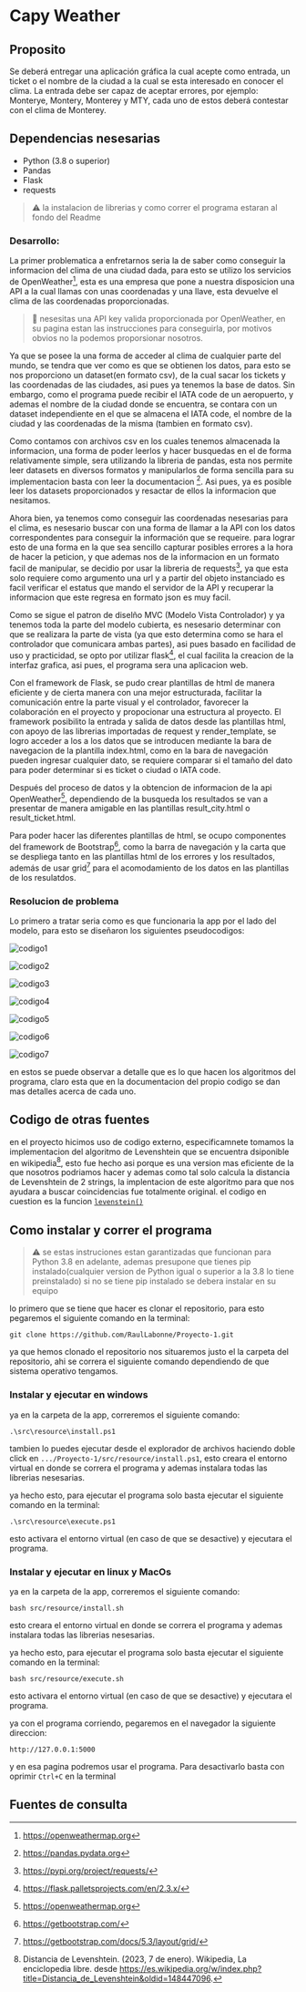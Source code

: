 
# Capy Weather

## Proposito
Se deberá entregar una aplicación gráfica la cual acepte como entrada, un ticket o el nombre
de la ciudad a la cual se esta interesado en conocer el clima. La entrada debe ser capaz de aceptar
errores, por ejemplo: Monterye, Montery, Monterey y MTY, cada uno de estos deberá contestar
con el clima de Monterey.

## Dependencias nesesarias
* Python (3.8 o superior)
* Pandas
* Flask
* requests

>:warning:
>la instalacion de librerias y como correr el programa estaran al fondo del Readme

### Desarrollo:
La primer problematica a enfretarnos seria la de saber como conseguir la informacion del clima de una ciudad dada, para esto se utilizo los servicios de OpenWeather[^1], esta es una empresa que pone a nuestra disposicion una API a la cual llamas con unas coordenadas y una llave, esta devuelve el clima de las coordenadas proporcionadas.
>:key:
> nesesitas una API key valida proporcionada por OpenWeather, en su pagina estan las instrucciones para conseguirla, por motivos obvios no la podemos proporsionar nosotros.

Ya que se posee la una forma de acceder al clima de cualquier parte del mundo, se tendra que ver como es que se obtienen los datos, para esto se nos proporciono un dataset(en formato csv), de la cual sacar los tickets y las coordenadas de las ciudades, asi pues ya tenemos la base de datos. Sin embargo, como el programa puede recibir el IATA code de un aeropuerto, y ademas el nombre de la ciudad donde se encuentra, se contara con un dataset independiente en el que se almacena el IATA code, el nombre de la ciudad y las coordenadas de la misma (tambien en formato csv).

Como contamos con archivos csv en los cuales tenemos almacenada la informacion, una forma de poder leerlos y hacer busquedas en el de forma relativamente simple, sera utilizando la libreria de pandas, esta nos permite leer datasets en diversos formatos y manipularlos de forma sencilla
para su implementacion basta con leer la documentacion [^2]. Asi pues, ya es posible leer los datasets proporcionados y resactar de ellos la informacion que nesitamos.

Ahora bien, ya tenemos como conseguir las coordenadas nesesarias para el clima, es nesesario buscar con una forma de llamar a la API con los datos correspondentes para conseguir la información que se requeire. para lograr esto de una forma en la que sea sencillo capturar posibles errores a la hora de hacer la peticion, y que ademas nos de la informacion en un formato facil de manipular, se decidio por usar la libreria de requests[^3], ya que esta solo requiere como argumento una url y a partir del objeto instanciado es facil verificar el estatus que mando el servidor de la API y recuperar la informacion que este regresa en formato json es muy facil.

Como se sigue el patron de diselño MVC (Modelo Vista Controlador) y ya tenemos toda la parte del modelo cubierta, es nesesario determinar con que se realizara la parte de vista (ya que esto determina como se hara el controlador que comunicara ambas partes), asi pues basado en facilidad de uso y practicidad, se opto por utilizar flask[^4], el cual facilita la creacion de la interfaz grafica, asi pues, el programa sera una aplicacion web.

Con el framework de Flask, se pudo crear plantillas de html de manera eficiente y de cierta manera con una mejor estructurada, facilitar la comunicación entre la parte visual y el controlador, favorecer la colaboración en el proyecto y propocionar una estructura al proyecto. El framework posibilito la entrada y salida de datos desde las plantillas html, con apoyo de las librerias importadas de request y render_template, se logro acceder a los a los datos que se introducen mediante la bara de navegacion de la plantilla index.html, como en la bara de navegación pueden ingresar cualquier dato, se requiere comparar si el tamaño del dato para poder determinar si es ticket o ciudad o IATA code. 

Después del proceso de datos y la obtencion de informacion de la api OpenWeather[^1], dependiendo de la busqueda los resultados se van a presentar de manera amigable en las plantillas result_city.html o result_ticket.html.

Para poder hacer las diferentes plantillas de html, se ocupo componentes del framework de Bootstrap[^5], como la barra de navegación y la carta que se despliega tanto en las plantillas html de los errores y los resultados, además de usar grid[^6] para el acomodamiento de los datos en las plantillas de los resulatdos.


### Resolucion de problema
Lo primero a tratar seria como es que funcionaria la app por el lado del modelo, para esto se diseñaron los siguientes pseudocodigos:

![codigo1](src/resource/images/algoritmo1.png)

![codigo2](src/resource/images/algoritmo2.png)

![codigo3](src/resource/images/algoritmo3.png)

![codigo4](src/resource/images/algoritmo4.png)

![codigo5](src/resource/images/algoritmo5.png)

![codigo6](src/resource/images/algoritmo6.png)

![codigo7](src/resource/images/algoritmo7.png)

en estos se puede observar a detalle que es lo que hacen los algoritmos del programa, claro esta que en la documentacion del propio codigo se dan mas detalles acerca de cada uno.

## Codigo de otras fuentes
en el proyecto hicimos uso de codigo externo, especificamnete tomamos la implementacion del algoritmo de Levenshtein que se encuentra dsiponible en wikipedia[^7], esto fue hecho asi porque es una version mas eficiente de la que nosotros podriamos hacer y ademas como tal solo calcula la distancia de Levenshtein de 2 strings, la implentacion de este algoritmo para que nos ayudara a buscar coincidencias fue totalmente original.
el codigo en cuestion es la funcion [`levenstein()`](src/models/levenstein.py)

## Como instalar y correr el programa
>:warning:
> se estas instruciones estan garantizadas que funcionan para Python 3.8 en adelante, ademas presupone que tienes pip instalado(cualquier version de Python igual o superior a la 3.8 lo tiene preinstalado) si no se tiene pip instalado se debera instalar en su equipo

lo primero que se tiene que hacer es clonar el repositorio, para esto pegaremos el siguiente comando en la terminal:
```
git clone https://github.com/RaulLabonne/Proyecto-1.git
```
ya que hemos clonado el repositorio nos situaremos justo el la carpeta del repositorio, ahi se correra el siguiente comando dependiendo de que sistema operativo tengamos.

### Instalar y ejecutar en windows
ya en la carpeta de la app, correremos el siguiente comando:
```
.\src\resource\install.ps1
```
tambien lo puedes ejecutar desde el explorador de archivos haciendo doble click en `.../Proyecto-1/src/resource/install.ps1`, esto creara el entorno virtual en donde se correra el programa y ademas instalara todas las librerias nesesarias.

ya hecho esto, para ejecutar el programa solo basta ejecutar el siguiente comando en la terminal:
```
.\src\resource\execute.ps1
```
esto activara el entorno virtual (en caso de que se desactive) y ejecutara el programa.

### Instalar y ejecutar en linux y MacOs
ya en la carpeta de la app, correremos el siguiente comando:
```
bash src/resource/install.sh
```
esto creara el entorno virtual en donde se correra el programa y ademas instalara todas las librerias nesesarias.

ya hecho esto, para ejecutar el programa solo basta ejecutar el siguiente comando en la terminal:
```
bash src/resource/execute.sh
```
esto activara el entorno virtual (en caso de que se desactive) y ejecutara el programa.

ya con el programa corriendo, pegaremos en el navegador la siguiente direccion:
```
http://127.0.0.1:5000
```
y en esa pagina podremos usar el programa. Para desactivarlo basta con oprimir `Ctrl+C` en la terminal

## Fuentes de consulta

[^1]: https://openweathermap.org
[^2]: https://pandas.pydata.org
[^3]: https://pypi.org/project/requests/
[^4]: https://flask.palletsprojects.com/en/2.3.x/
[^5]: https://getbootstrap.com/
[^6]: https://getbootstrap.com/docs/5.3/layout/grid/
[^7]: Distancia de Levenshtein. (2023, 7 de enero). Wikipedia, La enciclopedia libre. desde https://es.wikipedia.org/w/index.php?title=Distancia_de_Levenshtein&oldid=148447096.
